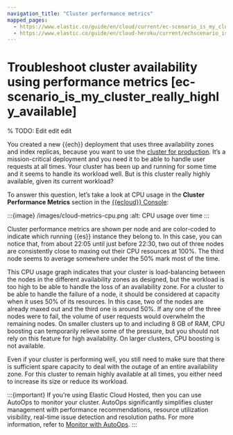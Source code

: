 ```yaml
---
navigation_title: "Cluster performance metrics"
mapped_pages:
  - https://www.elastic.co/guide/en/cloud/current/ec-scenario_is_my_cluster_really_highly_available.html
  - https://www.elastic.co/guide/en/cloud-heroku/current/echscenario_is_my_cluster_really_highly_available.html
---
```


# Troubleshoot cluster availability using performance metrics [ec-scenario_is_my_cluster_really_highly_available]

% TODO: Edit edit edit

You created a new {{ech}} deployment that uses three availability zones and index replicas, because you want to use the [cluster for production](/deploy-manage/production-guidance/availability-and-resilience/resilience-in-ech.md#ec-ha). It’s a mission-critical deployment and you need it to be able to handle user requests at all times. Your cluster has been up and running for some time and it seems to handle its workload well. But is this cluster really highly available, given its current workload?

To answer this question, let’s take a look at CPU usage in the **Cluster Performance Metrics** section in the [{{ecloud}} Console](https://cloud.elastic.co?page=docs&placement=docs-body):

:::{image} /images/cloud-metrics-cpu.png
:alt: CPU usage over time
:::

Cluster performance metrics are shown per node and are color-coded to indicate which running {{es}} instance they belong to. In this case, you can notice that, from about 22:05 until just before 22:30, two out of three nodes are consistently close to maxing out their CPU resources at 100%. The third node seems to average somewhere under the 50% mark most of the time.

This CPU usage graph indicates that your cluster is load-balancing between the nodes in the different availability zones as designed, but the workload is too high to be able to handle the loss of an availability zone. For a cluster to be able to handle the failure of a node, it should be considered at capacity when it uses 50% of its resources. In this case, two of the nodes are already maxed out and the third one is around 50%. If any one of the three nodes were to fail, the volume of user requests would overwhelm the remaining nodes. On smaller clusters up to and including 8 GB of RAM, CPU boosting can temporarily relieve some of the pressure, but you should not rely on this feature for high availability. On larger clusters, CPU boosting is not available.

Even if your cluster is performing well, you still need to make sure that there is sufficient spare capacity to deal with the outage of an entire availability zone. For this cluster to remain highly available at all times, you either need to increase its size or reduce its workload.

:::{important}
 If you’re using Elastic Cloud Hosted, then you can use AutoOps to monitor your cluster. AutoOps significantly simplifies cluster management with performance recommendations, resource utilization visibility, real-time issue detection and resolution paths. For more information, refer to [Monitor with AutoOps](/deploy-manage/monitor/autoops.md).
:::